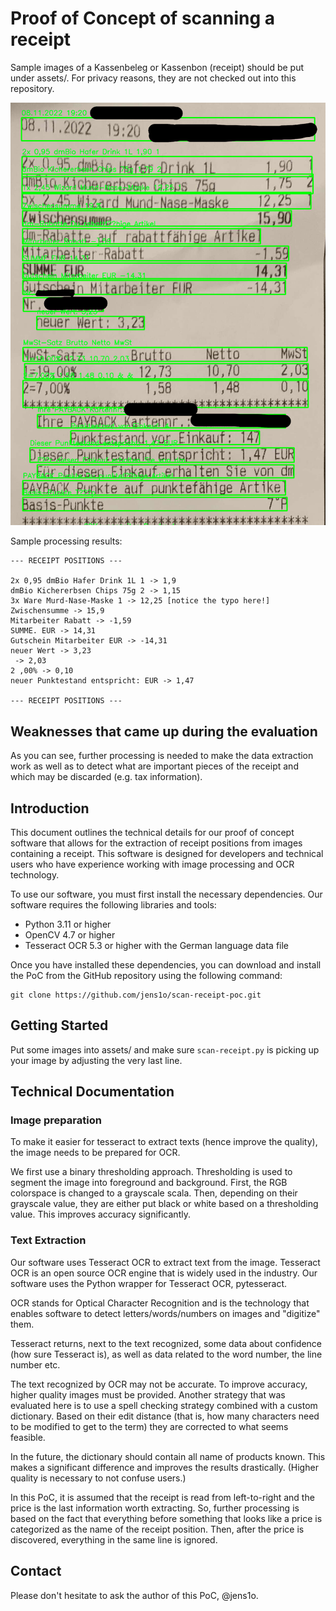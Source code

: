 # Proof of Concept of scanning a receipt

Sample images of a Kassenbeleg or Kassenbon (receipt) should be put under assets/.
For privacy reasons, they are not checked out into this repository.

![Sample OCR result](sample.png)

Sample processing results:
```
--- RECEIPT POSITIONS ---

2x 0,95 dmBio Hafer Drink 1L 1 -> 1,9
dmBio Kichererbsen Chips 75g 2 -> 1,15
3x Ware Murd-Nase-Maske 1 -> 12,25 [notice the typo here!]
Zwischensumme -> 15,9
Mitarbeiter Rabatt -> -1,59
SUMME. EUR -> 14,31
Gutschein Mitarbeiter EUR -> -14,31
neuer Wert -> 3,23
 -> 2,03
2 ,00% -> 0,10
neuer Punktestand entspricht: EUR -> 1,47

--- RECEIPT POSITIONS ---
```

## Weaknesses that came up during the evaluation

As you can see, further processing is needed to make the data extraction work as well as to detect what are important pieces of the receipt and which may be discarded (e.g. tax information).

## Introduction

This document outlines the technical details for our proof of concept software that allows for the extraction of receipt positions from images containing a receipt. This software is designed for developers and technical users who have experience working with image processing and OCR technology.

To use our software, you must first install the necessary dependencies. Our software requires the following libraries and tools:
- Python 3.11 or higher
- OpenCV 4.7 or higher
- Tesseract OCR 5.3 or higher with the German language data file

Once you have installed these dependencies, you can download and install the PoC from the GitHub repository using the following command:

```
git clone https://github.com/jens1o/scan-receipt-poc.git
````

## Getting Started

Put some images into assets/ and make sure `scan-receipt.py` is picking up your image by adjusting the very last line.

## Technical Documentation

### Image preparation
To make it easier for tesseract to extract texts (hence improve the quality), the image needs to be prepared for OCR.

We first use a binary thresholding approach. Thresholding is used to segment the image into foreground and background.
First, the RGB colorspace is changed to a grayscale scala.
Then, depending on their grayscale value, they are either put black or white based on a thresholding value.
This improves accuracy significantly.

### Text Extraction

Our software uses Tesseract OCR to extract text from the image. Tesseract OCR is an open source OCR engine that is widely used in the industry. Our software uses the Python wrapper for Tesseract OCR, pytesseract.

OCR stands for Optical Character Recognition and is the technology that enables software to detect letters/words/numbers on images and "digitize" them.

Tesseract returns, next to the text recognized, some data about confidence (how sure Tesseract is), as well as data related to the word number, the line number etc.

The text recognized by OCR may not be accurate.
To improve accuracy, higher quality images must be provided.
Another strategy that was evaluated here is to use a spell checking strategy combined with a custom dictionary.
Based on their edit distance (that is, how many characters need to be modified to get to the term) they are corrected to what seems feasible.

In the future, the dictionary should contain all name of products known.
This makes a significant difference and improves the results drastically. (Higher quality is necessary to not confuse users.)

In this PoC, it is assumed that the receipt is read from left-to-right and the price is the last information worth extracting.
So, further processing is based on the fact that everything before something that looks like a price is categorized as the name of the receipt position.
Then, after the price is discovered, everything in the same line is ignored.

## Contact
Please don't hesitate to ask the author of this PoC, @jens1o.